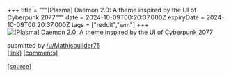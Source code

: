 +++
title = """[Plasma] Daemon 2.0: A theme inspired by the UI of Cyberpunk 2077"""
date = 2024-10-09T00:20:37.000Z
expiryDate = 2024-10-09T00:20:37.000Z
tags = ["reddit","wm"]
+++
[![[Plasma] Daemon 2.0: A theme inspired by the UI of Cyberpunk 2077](https://b.thumbs.redditmedia.com/-UKf_dlhVqMvRvtCnILpJcgJp2zOU9AEnD-GT0_vXHE.jpg "[Plasma] Daemon 2.0: A theme inspired by the UI of Cyberpunk 2077")](https://www.reddit.com/r/unixporn/comments/1fzetme/plasma_daemon_20_a_theme_inspired_by_the_ui_of/)

submitted by [/u/Mathisbuilder75](https://www.reddit.com/user/Mathisbuilder75)  
[\[link\]](https://www.reddit.com/gallery/1fzetme) [\[comments\]](https://www.reddit.com/r/unixporn/comments/1fzetme/plasma_daemon_20_a_theme_inspired_by_the_ui_of/)

[[source]](https://www.reddit.com/r/unixporn/comments/1fzetme/plasma_daemon_20_a_theme_inspired_by_the_ui_of/)
